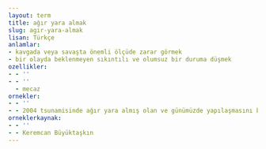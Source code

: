 ```yaml
---
layout: term
title: ağır yara almak
slug: agir-yara-almak
lisan: Türkçe
anlamlar:
- kavgada veya savaşta önemli ölçüde zarar görmek
- bir olayda beklenmeyen sıkıntılı ve olumsuz bir duruma düşmek
ozellikler:
- - ''
- - ''
  - mecaz
ornekler:
- - ''
- - 2004 tsunamisinde ağır yara almış olan ve günümüzde yapılaşmasını büyük ölçüde tamamlamış olan bölgede konaklamak için bazı plajlar da bulunuyor.
orneklerkaynak:
- - ''
- - Keremcan Büyüktaşkın
---
```

